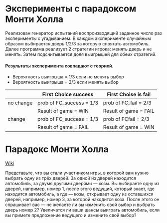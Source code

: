 # Эксперименты с парадоксом Монти Холла

Реализован генератор испытаний воспроизводящий заданное число раз эксперименты с угадыванием. 
В каждом эксперименте случайным образом выбирается дверь 1/2/3 за которую спрятать автомобиль. Далее программа реализует 2 стратегии игрока: менять дверь и не менять. 
Затем подсчитывается доля выигрышей для обеих стратегий. 

#### Результаты эксперимента совпадают с теорией. 
* Вероятность выигрыша = 1/3 если не менять выбор
* Вероятность выигрыша = 2/3 если менять выбор


|               | First Choice success      |  First Choise is fail      |    
|---------------|---------------------------|----------------------------|
|   no change   | prob of FC_success = 1/3  |  prob of FC_fail = 2/3     |
|               | Result of game = WIN      |  Result of game = FAIL     | 
|   change      | prob of FC_success = 1/3  |  prob of FCfail = 2/3      |           
|               | Result of game = FAIL     |  Result of game =  WIN     |


# Парадокс Монти Холла

[Wiki](https://ru.wikipedia.org/wiki/%D0%9F%D0%B0%D1%80%D0%B0%D0%B4%D0%BE%D0%BA%D1%81_%D0%9C%D0%BE%D0%BD%D1%82%D0%B8_%D0%A5%D0%BE%D0%BB%D0%BB%D0%B0)

<div class="alert alert-info">Представьте, что вы стали участником игры, в которой вам нужно выбрать одну из трёх дверей. За одной из дверей находится автомобиль, за двумя другими дверями — козы. Вы выбираете одну из дверей, например, номер 1, после этого ведущий, который знает, где находится автомобиль, а где — козы, открывает одну из оставшихся дверей, например, номер 3, за которой находится коза. После этого он спрашивает вас — не желаете ли вы изменить свой выбор и выбрать дверь номер 2? Увеличатся ли ваши шансы выиграть автомобиль, если вы примете предложение ведущего и измените свой выбор?</div>


